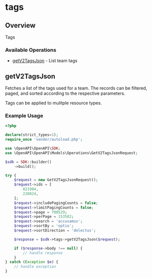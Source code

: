# tags

## Overview

Tags

### Available Operations

* [getV2TagsJson](#getv2tagsjson) - List team tags

## getV2TagsJson

Fetches a list of the tags used for a team. The records can be filtered, paged, and sorted according to
the respective parameters.

Tags can be applied to mulitple resource types.


### Example Usage

```php
<?php

declare(strict_types=1);
require_once 'vendor/autoload.php';

use \OpenAPI\OpenAPI\SDK;
use \OpenAPI\OpenAPI\Models\Operations\GetV2TagsJsonRequest;

$sdk = SDK::builder()
    ->build();

try {
    $request = new GetV2TagsJsonRequest();
    $request->ids = [
        821904,
        220824,
    ];
    $request->includePagingCounts = false;
    $request->limitPagingCounts = false;
    $request->page = 700529;
    $request->perPage = 153582;
    $request->search = 'accusamus';
    $request->sortBy = 'optio';
    $request->sortDirection = 'delectus';

    $response = $sdk->tags->getV2TagsJson($request);

    if ($response->body !== null) {
        // handle response
    }
} catch (Exception $e) {
    // handle exception
}
```
